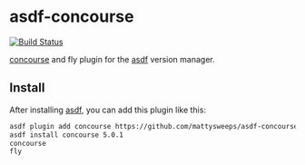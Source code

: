 # asdf-concourse
[![Build Status](https://travis-ci.org/mattysweeps/asdf-concourse.svg)](https://travis-ci.org/mattysweeps/asdf-concourse)

[concourse](https://github.com/concourse/concourse) and fly plugin for the [asdf](https://github.com/asdf-vm/asdf) version manager.

## Install

After installing [asdf](https://github.com/asdf-vm/asdf),
you can add this plugin like this:

```bash
asdf plugin add concourse https://github.com/mattysweeps/asdf-concourse
asdf install concourse 5.0.1
concourse
fly
`````

